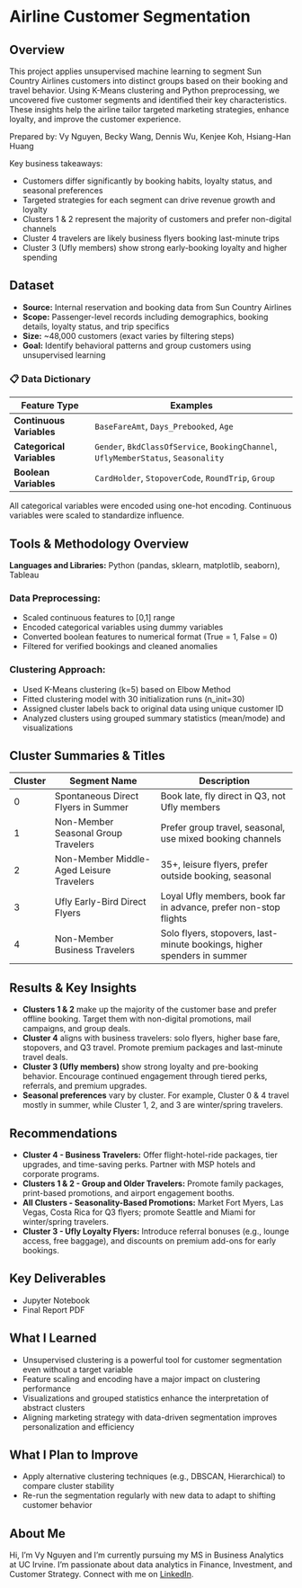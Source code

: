 # Airline Customer Segmentation

## Overview
This project applies unsupervised machine learning to segment Sun Country Airlines customers into distinct groups based on their booking and travel behavior. Using K-Means clustering and Python preprocessing, we uncovered five customer segments and identified their key characteristics. These insights help the airline tailor targeted marketing strategies, enhance loyalty, and improve the customer experience.

Prepared by: Vy Nguyen, Becky Wang, Dennis Wu, Kenjee Koh, Hsiang-Han Huang

Key business takeaways:
- Customers differ significantly by booking habits, loyalty status, and seasonal preferences
- Targeted strategies for each segment can drive revenue growth and loyalty
- Clusters 1 & 2 represent the majority of customers and prefer non-digital channels
- Cluster 4 travelers are likely business flyers booking last-minute trips
- Cluster 3 (Ufly members) show strong early-booking loyalty and higher spending

## Dataset
- **Source:** Internal reservation and booking data from Sun Country Airlines
- **Scope:** Passenger-level records including demographics, booking details, loyalty status, and trip specifics
- **Size:** ~48,000 customers (exact varies by filtering steps)
- **Goal:** Identify behavioral patterns and group customers using unsupervised learning

### 📋 Data Dictionary
| Feature Type          | Examples                                                                                  |
|-----------------------|-------------------------------------------------------------------------------------------|
| **Continuous Variables** | `BaseFareAmt`, `Days_Prebooked`, `Age`                                                   |
| **Categorical Variables** | `Gender`, `BkdClassOfService`, `BookingChannel`, `UflyMemberStatus`, `Seasonality`       |
| **Boolean Variables** | `CardHolder`, `StopoverCode`, `RoundTrip`, `Group`                                        |

All categorical variables were encoded using one-hot encoding. Continuous variables were scaled to standardize influence.

## Tools & Methodology Overview
**Languages and Libraries:** Python (pandas, sklearn, matplotlib, seaborn), Tableau

### Data Preprocessing:
- Scaled continuous features to [0,1] range
- Encoded categorical variables using dummy variables
- Converted boolean features to numerical format (True = 1, False = 0)
- Filtered for verified bookings and cleaned anomalies

### Clustering Approach:
- Used K-Means clustering (k=5) based on Elbow Method
- Fitted clustering model with 30 initialization runs (n_init=30)
- Assigned cluster labels back to original data using unique customer ID
- Analyzed clusters using grouped summary statistics (mean/mode) and visualizations

## Cluster Summaries & Titles
| Cluster | Segment Name                            | Description                                                                 |
|---------|------------------------------------------|-----------------------------------------------------------------------------|
| 0       | Spontaneous Direct Flyers in Summer      | Book late, fly direct in Q3, not Ufly members                              |
| 1       | Non-Member Seasonal Group Travelers      | Prefer group travel, seasonal, use mixed booking channels                  |
| 2       | Non-Member Middle-Aged Leisure Travelers | 35+, leisure flyers, prefer outside booking, seasonal                      |
| 3       | Ufly Early-Bird Direct Flyers            | Loyal Ufly members, book far in advance, prefer non-stop flights           |
| 4       | Non-Member Business Travelers            | Solo flyers, stopovers, last-minute bookings, higher spenders in summer    |

## Results & Key Insights
- **Clusters 1 & 2** make up the majority of the customer base and prefer offline booking. Target them with non-digital promotions, mail campaigns, and group deals.
- **Cluster 4** aligns with business travelers: solo flyers, higher base fare, stopovers, and Q3 travel. Promote premium packages and last-minute travel deals.
- **Cluster 3 (Ufly members)** show strong loyalty and pre-booking behavior. Encourage continued engagement through tiered perks, referrals, and premium upgrades.
- **Seasonal preferences** vary by cluster. For example, Cluster 0 & 4 travel mostly in summer, while Cluster 1, 2, and 3 are winter/spring travelers.

## Recommendations
- **Cluster 4 - Business Travelers:** Offer flight-hotel-ride packages, tier upgrades, and time-saving perks. Partner with MSP hotels and corporate programs.
- **Clusters 1 & 2 - Group and Older Travelers:** Promote family packages, print-based promotions, and airport engagement booths.
- **All Clusters - Seasonality-Based Promotions:** Market Fort Myers, Las Vegas, Costa Rica for Q3 flyers; promote Seattle and Miami for winter/spring travelers.
- **Cluster 3 - Ufly Loyalty Flyers:** Introduce referral bonuses (e.g., lounge access, free baggage), and discounts on premium add-ons for early bookings.

## Key Deliverables
- Jupyter Notebook
- Final Report PDF

## What I Learned
- Unsupervised clustering is a powerful tool for customer segmentation even without a target variable
- Feature scaling and encoding have a major impact on clustering performance
- Visualizations and grouped statistics enhance the interpretation of abstract clusters
- Aligning marketing strategy with data-driven segmentation improves personalization and efficiency

## What I Plan to Improve
- Apply alternative clustering techniques (e.g., DBSCAN, Hierarchical) to compare cluster stability
- Re-run the segmentation regularly with new data to adapt to shifting customer behavior

## About Me
Hi, I’m Vy Nguyen and I’m currently pursuing my MS in Business Analytics at UC Irvine. I’m passionate about data analytics in Finance, Investment, and Customer Strategy. Connect with me on [LinkedIn](https://www.linkedin.com/in/vy-ngoc-lan-nguyen).
